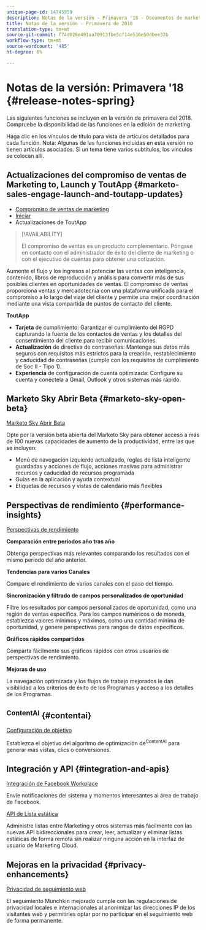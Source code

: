 ```yaml
---
unique-page-id: 14745959
description: Notas de la versión - Primavera '18 - Documentos de marketing - Documentación del producto
title: Notas de la versión - Primavera de 2018
translation-type: tm+mt
source-git-commit: f74d028e491aa70913fbe5cf14e536e50dbee32b
workflow-type: tm+mt
source-wordcount: '485'
ht-degree: 0%

---
```



# Notas de la versión: Primavera &#39;18 {#release-notes-spring}

Las siguientes funciones se incluyen en la versión de primavera del 2018. Compruebe la disponibilidad de las funciones en la edición de marketing.

Haga clic en los vínculos de título para vista de artículos detallados para cada función. Nota: Algunas de las funciones incluidas en esta versión no tienen artículos asociados. Si un tema tiene varios subtítulos, los vínculos se colocan allí.

## Actualizaciones del compromiso de ventas de Marketing to, Launch y ToutApp {#marketo-sales-engage-launch-and-toutapp-updates}

* [Compromiso de ventas de marketing](/help/marketo/product-docs/marketo-sales-connect/getting-started/sales-connect-overview.md)
* [Iniciar](/help/marketo/product-docs/marketo-sales-connect/getting-started/sales-connect-overview.md)
* Actualizaciones de ToutApp

>[!AVAILABILITY]
>
>El compromiso de ventas es un producto complementario. Póngase en contacto con el administrador de éxito del cliente de marketing o con el ejecutivo de cuentas para obtener una cotización.

Aumente el flujo y los ingresos al potenciar las ventas con inteligencia, contenido, libros de reproducción y análisis para convertir más de sus posibles clientes en oportunidades de ventas. El compromiso de ventas proporciona ventas y mercadotecnia con una plataforma unificada para el compromiso a lo largo del viaje del cliente y permite una mejor coordinación mediante una vista compartida de puntos de contacto del cliente.

**ToutApp**

* **Tarjeta** de cumplimiento: Garantizar el cumplimiento del RGPD capturando la fuente de los contactos de ventas y los detalles del consentimiento del cliente para recibir comunicaciones.
* **Actualización** de directiva de contraseñas: Mantenga sus datos más seguros con requisitos más estrictos para la creación, restablecimiento y caducidad de contraseñas (cumple con los requisitos de cumplimiento de Soc II - Tipo 1).
* **Experiencia** de configuración de cuenta optimizada: Configure su cuenta y conéctela a Gmail, Outlook y otros sistemas más rápido.

## Marketo Sky Abrir Beta {#marketo-sky-open-beta}

[Marketo Sky Abrir Beta](https://help.marketo.com/hc/en-us)

Opte por la versión beta abierta del Marketo Sky para obtener acceso a más de 100 nuevas capacidades de aumento de la productividad, entre las que se incluyen:

* Menú de navegación izquierdo actualizado, reglas de lista inteligente guardadas y acciones de flujo, acciones masivas para administrar recursos y caducidad de recursos programada
* Guías en la aplicación y ayuda contextual
* Etiquetas de recursos y vistas de calendario más flexibles

## Perspectivas de rendimiento {#performance-insights}

[Perspectivas de rendimiento](/help/marketo/product-docs/reporting/performance-insights/performance-insights-overview.md)

**Comparación entre períodos año tras año**

Obtenga perspectivas más relevantes comparando los resultados con el mismo período del año anterior.

**Tendencias para varios Canales**

Compare el rendimiento de varios canales con el paso del tiempo.

**Sincronización y filtrado de campos personalizados de oportunidad**

Filtre los resultados por campos personalizados de oportunidad, como una región de ventas específica. Para los campos numéricos o de moneda, establezca valores mínimos y máximos, como una cantidad mínima de oportunidad, y genere perspectivas para rangos de datos específicos.

**Gráficos rápidos compartidos**

Comparta fácilmente sus gráficos rápidos con otros usuarios de perspectivas de rendimiento.

**Mejoras de uso**

La navegación optimizada y los flujos de trabajo mejorados le dan visibilidad a los criterios de éxito de los Programas y acceso a los detalles de los Programas.

## <sup>ContentAI</sup>  {#contentai}

[Configuración de objetivo](/help/marketo/product-docs/predictive-content/getting-started/algorithm-goal-settings.md)

Establezca el objetivo del algoritmo de optimización de<sup>ContentAI</sup> para generar más vistas, clics o conversiones.

## Integración y API {#integration-and-apis}

[Integración de Facebook Workplace](/help/marketo/product-docs/administration/additional-integrations/add-workplace-by-facebook-as-a-launchpoint-service.md)

Envíe notificaciones del sistema y momentos interesantes al área de trabajo de Facebook.

[API de Lista estática](http://developers.marketo.com/rest-api/assets/static-lists/)

Administre listas entre Marketing y otros sistemas más fácilmente con las nuevas API bidireccionales para crear, leer, actualizar y eliminar listas estáticas de forma remota sin realizar ninguna acción en la interfaz de usuario de Marketing Cloud.

## Mejoras en la privacidad {#privacy-enhancements}

[Privacidad de seguimiento web](http://developers.marketo.com/javascript-api/lead-tracking/)

El seguimiento Munchkin mejorado cumple con las regulaciones de privacidad locales e internacionales al anonimizar las direcciones IP de los visitantes web y permitirles optar por no participar en el seguimiento web de forma permanente.
